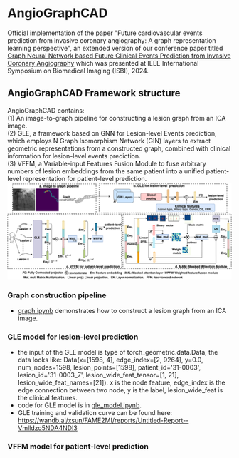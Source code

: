 # AngioGraphCAD

Official implementation of the paper "Future cardiovascular events prediction from invasive coronary angiography: A graph representation learning perspective", an extended version of our conference paper titled [Graph Neural Network based Future Clinical Events Prediction from Invasive Coronary Angiography](https://ieeexplore.ieee.org/abstract/document/10635813)
 which was presented at IEEE International Symposium on Biomedical Imaging (ISBI), 2024.

## AngioGraphCAD Framework structure
AngioGraphCAD contains:  
(1) An image-to-graph pipeline for constructing a lesion graph from an ICA image.  
(2) GLE, a framework based on GNN for Lesion-level Events prediction, which employs N Graph Isomorphism Network (GIN) layers to extract geometric representations from a constructed graph, combined with clinical information for lesion-level events prediction.  
(3) VFFM, a Variable-input Features Fusion Module to fuse arbitrary numbers of lesion embeddings from the same patient into a unified patient-level representation for patient-level prediction.  
![AngioGraphCAD structure:](model_fig/framework.png)

### Graph construction pipeline 
* [graph.ipynb](/graph.ipynb) demonstrates how to construct a lesion graph from an ICA image.
    
### GLE model for lesion-level prediction 
* the input of the GLE model is type of torch_geometric.data.Data, the data looks like: Data(x=[1598, 4], edge_index=[2, 9264], y=0.0, num_nodes=1598, lesion_points=[1598], patient_id='31-0003', lesion_id='31-0003_7', lesion_wide_feat_tensor=[1, 21], lesion_wide_feat_names=[21]). x is the node feature, edge_index is the edge connection between two node, y is the label, lesion_wide_feat is the clinical features.  
* code for GLE model is in [gle_model.ipynb](/gle_model.ipynb).   
* GLE training and validation curve can be found here:
https://wandb.ai/xsun/FAME2MI/reports/Untitled-Report--Vmlldzo5NDA4NDI3


### VFFM model for patient-level prediction 

